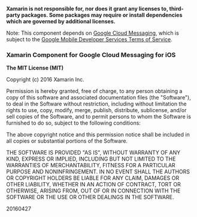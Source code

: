**Xamarin is not responsible for, nor does it grant any licenses to, third-party packages. Some packages may require or install dependencies which are governed by additional licenses.**

Note: This component depends on [Google Cloud Messaging](https://developers.google.com/cloud-messaging/ios/start), which is subject to the [Google Mobile Developer Services Terms of Service](https://developers.google.com/mobile/terms).

### Xamarin Component for Google Cloud Messaging for iOS

**The MIT License (MIT)**

Copyright (c) 2016 Xamarin Inc.

Permission is hereby granted, free of charge, to any person obtaining a copy of this software and associated documentation files (the "Software"), to deal in the Software without restriction, including without limitation the rights to use, copy, modify, merge, publish, distribute, sublicense, and/or sell copies of the Software, and to permit persons to whom the Software is furnished to do so, subject to the following conditions:

The above copyright notice and this permission notice shall be included in all copies or substantial portions of the Software.

THE SOFTWARE IS PROVIDED "AS IS", WITHOUT WARRANTY OF ANY KIND, EXPRESS OR IMPLIED, INCLUDING BUT NOT LIMITED TO THE WARRANTIES OF MERCHANTABILITY, FITNESS FOR A PARTICULAR PURPOSE AND NONINFRINGEMENT. IN NO EVENT SHALL THE AUTHORS OR COPYRIGHT HOLDERS BE LIABLE FOR ANY CLAIM, DAMAGES OR OTHER LIABILITY, WHETHER IN AN ACTION OF CONTRACT, TORT OR OTHERWISE, ARISING FROM, OUT OF OR IN CONNECTION WITH THE SOFTWARE OR THE USE OR OTHER DEALINGS IN THE SOFTWARE.

20160427